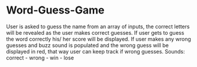 # Word-Guess-Game
User is asked to guess the name from an array of inputs, the correct letters will be revealed as the user makes correct guesses.
If user gets to guess the word correctly his/ her score will be displayed.
If user makes any wrong guesses and buzz sound is populated and the wrong guess will be displayed in red, that way user can keep track if wrong guesses.
Sounds: correct - wrong - win - lose
